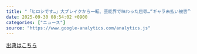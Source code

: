 ```yaml
---
title: "「ヒロシです…」大ブレイクから一転、芸能界で味わった屈辱…“ギャラ未払い被害”で裁判を起こした結末（週刊SPA!） - Yahoo!ニュース"
date: 2025-09-30 08:54:02 +0900
categories: ["ニュース"]
source: "https://www.google-analytics.com/analytics.js"
---
```


[出典はこちら](https://www.google-analytics.com/analytics.js)
